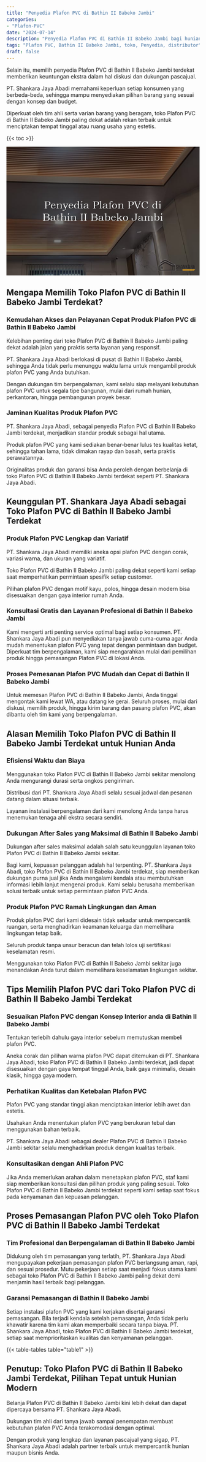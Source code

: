 ```yaml
---
title: "Penyedia Plafon PVC di Bathin II Babeko Jambi"
categories: 
- "Plafon-PVC"
date: "2024-07-14"
description: "Penyedia Plafon PVC di Bathin II Babeko Jambi bagi hunian, perkantoran, dan gerai. Produk berkualitas, beragam motif, warna elegan, beserta layanan pemasangan oleh teknisi profesional dan garansi resmi!|Jasa distribusi Plafon PVC di Bathin II Babeko Jambi bagi kebutuhan hunian, perkantoran, maupun toko, dengan produk berkualitas dan instalasi oleh teknisi ahli dan kepastian resmi.|Alternatif Plafon PVC di Bathin II Babeko Jambi yang terpercaya bagi tempat tinggal, kantor, dan gerai, bersama plafon terbaik dan penempatan ditangani oleh teknisi ahli dan kepastian resmi.|Penjualan Plafon PVC di Bathin II Babeko Jambi untuk hunian, kantor, dan gerai, dengan produk berkualitas dan instalasi ditangani oleh tenaga ahli ahli, lengkap dengan jaminan resmi.}"
tags: "Plafon PVC, Bathin II Babeko Jambi, toko, Penyedia, distributor"
draft: false
---
```


Selain itu, memilih penyedia Plafon PVC di Bathin II Babeko Jambi terdekat memberikan keuntungan ekstra dalam hal diskusi dan dukungan pascajual.

PT. Shankara Jaya Abadi memahami keperluan setiap konsumen yang berbeda-beda, sehingga mampu menyediakan pilihan barang yang sesuai dengan konsep dan budget.

Diperkuat oleh tim ahli serta varian barang yang beragam, toko Plafon PVC di Bathin II Babeko Jambi paling dekat adalah rekan terbaik untuk menciptakan tempat tinggal atau ruang usaha yang estetis.

{{< toc >}}

![Penyedia Plafon PVC di Bathin II Babeko Jambi](/images/Plafon-PVC/Penyedia-Plafon-PVC-di-Bathin-II-Babeko-Jambi.png)


## Mengapa Memilih Toko Plafon PVC di Bathin II Babeko Jambi Terdekat?

### Kemudahan Akses dan Pelayanan Cepat Produk Plafon PVC di Bathin II Babeko Jambi

Kelebihan penting dari toko Plafon PVC di Bathin II Babeko Jambi paling dekat adalah jalan yang praktis serta layanan yang responsif.

PT. Shankara Jaya Abadi berlokasi di pusat di Bathin II Babeko Jambi, sehingga Anda tidak perlu menunggu waktu lama untuk mengambil produk plafon PVC yang Anda butuhkan.

Dengan dukungan tim berpengalaman, kami selalu siap melayani kebutuhan plafon PVC untuk segala tipe bangunan, mulai dari rumah hunian, perkantoran, hingga pembangunan proyek besar.

### Jaminan Kualitas Produk Plafon PVC

PT. Shankara Jaya Abadi, sebagai penyedia Plafon PVC di Bathin II Babeko Jambi terdekat, menjadikan standar produk sebagai hal utama.

Produk plafon PVC yang kami sediakan benar-benar lulus tes kualitas ketat, sehingga tahan lama, tidak dimakan rayap dan basah, serta praktis perawatannya.

Originalitas produk dan garansi bisa Anda peroleh dengan berbelanja di toko Plafon PVC di Bathin II Babeko Jambi terdekat seperti PT. Shankara Jaya Abadi.

## Keunggulan PT. Shankara Jaya Abadi sebagai Toko Plafon PVC di Bathin II Babeko Jambi Terdekat

### Produk Plafon PVC Lengkap dan Variatif

PT. Shankara Jaya Abadi memiliki aneka opsi plafon PVC dengan corak, variasi warna, dan ukuran yang variatif.

Toko Plafon PVC di Bathin II Babeko Jambi paling dekat seperti kami setiap saat memperhatikan permintaan spesifik setiap customer.

Pilihan plafon PVC dengan motif kayu, polos, hingga desain modern bisa disesuaikan dengan gaya interior rumah Anda.

### Konsultasi Gratis dan Layanan Profesional di Bathin II Babeko Jambi

Kami mengerti arti penting service optimal bagi setiap konsumen. PT. Shankara Jaya Abadi pun menyediakan tanya jawab cuma-cuma agar Anda mudah menentukan plafon PVC yang tepat dengan permintaan dan budget. Diperkuat tim berpengalaman, kami siap mengarahkan mulai dari pemilihan produk hingga pemasangan Plafon PVC di lokasi Anda.

### Proses Pemesanan Plafon PVC Mudah dan Cepat di Bathin II Babeko Jambi

Untuk memesan Plafon PVC di Bathin II Babeko Jambi, Anda tinggal mengontak kami lewat WA, atau datang ke gerai. Seluruh proses, mulai dari diskusi, memilih produk, hingga kirim barang dan pasang plafon PVC, akan dibantu oleh tim kami yang berpengalaman.

## Alasan Memilih Toko Plafon PVC di Bathin II Babeko Jambi Terdekat untuk Hunian Anda

### Efisiensi Waktu dan Biaya

Menggunakan toko Plafon PVC di Bathin II Babeko Jambi sekitar menolong Anda mengurangi durasi serta ongkos pengiriman.

Distribusi dari PT. Shankara Jaya Abadi selalu sesuai jadwal dan pesanan datang dalam situasi terbaik.

Layanan instalasi berpengalaman dari kami menolong Anda tanpa harus menemukan tenaga ahli ekstra secara sendiri.

### Dukungan After Sales yang Maksimal di Bathin II Babeko Jambi

Dukungan after sales maksimal adalah salah satu keunggulan layanan toko Plafon PVC di Bathin II Babeko Jambi sekitar.

Bagi kami, kepuasan pelanggan adalah hal terpenting. PT. Shankara Jaya Abadi, toko Plafon PVC di Bathin II Babeko Jambi terdekat, siap memberikan dukungan purna jual jika Anda mengalami kendala atau membutuhkan informasi lebih lanjut mengenai produk. Kami selalu berusaha memberikan solusi terbaik untuk setiap permintaan plafon PVC Anda.

### Produk Plafon PVC Ramah Lingkungan dan Aman

Produk plafon PVC dari kami didesain tidak sekadar untuk mempercantik ruangan, serta menghadirkan keamanan keluarga dan memelihara lingkungan tetap baik.

Seluruh produk tanpa unsur beracun dan telah lolos uji sertifikasi keselamatan resmi.

Menggunakan toko Plafon PVC di Bathin II Babeko Jambi sekitar juga menandakan Anda turut dalam memelihara keselamatan lingkungan sekitar.

## Tips Memilih Plafon PVC dari Toko Plafon PVC di Bathin II Babeko Jambi Terdekat

### Sesuaikan Plafon PVC dengan Konsep Interior anda di Bathin II Babeko Jambi

Tentukan terlebih dahulu gaya interior sebelum memutuskan membeli plafon PVC.

Aneka corak dan pilihan warna plafon PVC dapat ditemukan di PT. Shankara Jaya Abadi, toko Plafon PVC di Bathin II Babeko Jambi terdekat, jadi dapat disesuaikan dengan gaya tempat tinggal Anda, baik gaya minimalis, desain klasik, hingga gaya modern.

### Perhatikan Kualitas dan Ketebalan Plafon PVC

Plafon PVC yang standar tinggi akan menciptakan interior lebih awet dan estetis.

Usahakan Anda menentukan plafon PVC yang berukuran tebal dan menggunakan bahan terbaik.

PT. Shankara Jaya Abadi sebagai dealer Plafon PVC di Bathin II Babeko Jambi sekitar selalu menghadirkan produk dengan kualitas terbaik.

### Konsultasikan dengan Ahli Plafon PVC

Jika Anda memerlukan arahan dalam menetapkan plafon PVC, staf kami siap memberikan konsultasi dan pilihan produk yang paling sesuai. Toko Plafon PVC di Bathin II Babeko Jambi terdekat seperti kami setiap saat fokus pada kenyamanan dan kepuasan pelanggan.

## Proses Pemasangan Plafon PVC oleh Toko Plafon PVC di Bathin II Babeko Jambi Terdekat

### Tim Profesional dan Berpengalaman di Bathin II Babeko Jambi

Didukung oleh tim pemasangan yang terlatih, PT. Shankara Jaya Abadi mengupayakan pekerjaan pemasangan plafon PVC berlangsung aman, rapi, dan sesuai prosedur. Mutu pekerjaan setiap saat menjadi fokus utama kami sebagai toko Plafon PVC di Bathin II Babeko Jambi paling dekat demi menjamin hasil terbaik bagi pelanggan.

### Garansi Pemasangan di Bathin II Babeko Jambi

Setiap instalasi plafon PVC yang kami kerjakan disertai garansi pemasangan. Bila terjadi kendala setelah pemasangan, Anda tidak perlu khawatir karena tim kami akan memperbaiki secara tanpa biaya. PT. Shankara Jaya Abadi, toko Plafon PVC di Bathin II Babeko Jambi terdekat, setiap saat memprioritaskan kualitas dan kenyamanan pelanggan.

{{< table-tables table="table1" >}}

## Penutup: Toko Plafon PVC di Bathin II Babeko Jambi Terdekat, Pilihan Tepat untuk Hunian Modern

Belanja Plafon PVC di Bathin II Babeko Jambi kini lebih dekat dan dapat dipercaya bersama PT. Shankara Jaya Abadi.

Dukungan tim ahli dari tanya jawab sampai penempatan membuat kebutuhan plafon PVC Anda terakomodasi dengan optimal.

Dengan produk yang lengkap dan layanan pascajual yang sigap, PT. Shankara Jaya Abadi adalah partner terbaik untuk mempercantik hunian maupun bisnis Anda.